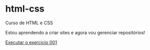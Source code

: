# html-css
 Curso de HTML e CSS

Estou aprendendo a criar sites e agora vou gerenciar repositórios!

<a href="https://filipabrandao.github.io/html-css/exercicios/ex-001/index.html">Executar o exercicio 001</a>